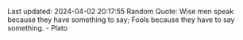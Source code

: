Last updated: 2024-04-02 20:17:55
Random Quote: Wise men speak because they have something to say; Fools because they have to say something. - Plato